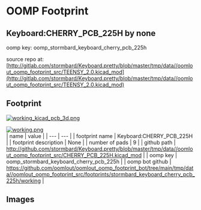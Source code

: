 # OOMP Footprint  
## Keyboard:CHERRY_PCB_225H  by none  
  
oomp key: oomp_stormbard_keyboard_cherry_pcb_225h  
  
source repo at: [http://gitlab.com/stormbard/Keyboard.pretty/blob/master/tmp/data//oomlout_oomp_footprint_src/TEENSY_2.0.kicad_mod](http://gitlab.com/stormbard/Keyboard.pretty/blob/master/tmp/data//oomlout_oomp_footprint_src/TEENSY_2.0.kicad_mod)  
## Footprint  
  
[![working_kicad_pcb_3d.png](working_kicad_pcb_3d_600.png)](working_kicad_pcb_3d.png)  
  
[![working.png](working_600.png)](working.png)  
| name | value | 
| --- | --- | 
| footprint name | Keyboard:CHERRY_PCB_225H | 
| footprint description | None | 
| number of pads | 9 | 
| github path | http://github.com/stormbard/Keyboard.pretty/blob/master/tmp/data//oomlout_oomp_footprint_src/CHERRY_PCB_225H.kicad_mod | 
| oomp key | oomp_stormbard_keyboard_cherry_pcb_225h | 
| oomp bot github | https://github.com/oomlout/oomlout_oomp_footprint_bot/tree/main/tmp/data//oomlout_oomp_footprint_src/footprints/stormbard_keyboard_cherry_pcb_225h/working | 
## Images  
